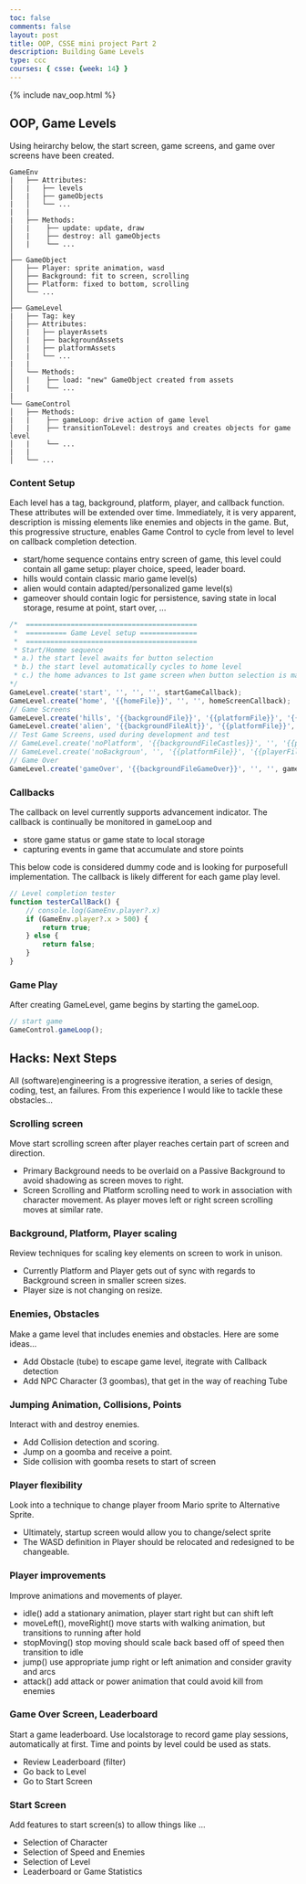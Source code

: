```yaml
---
toc: false
comments: false
layout: post
title: OOP, CSSE mini project Part 2
description: Building Game Levels
type: ccc
courses: { csse: {week: 14} }
---
```


{% include nav_oop.html %}

## OOP, Game Levels

Using heirarchy below, the start screen, game screens, and game over screens have been created.

```text
GameEnv
|   ├── Attributes:
│   |   ├── levels
│   |   ├── gameObjects
|   │   └── ...
|   |
|   ├── Methods: 
│   |    ├── update: update, draw
│   |    ├── destroy: all gameObjects
│   |    └── ...
│
├── GameObject
│   ├── Player: sprite animation, wasd
│   ├── Background: fit to screen, scrolling 
│   ├── Platform: fixed to bottom, scrolling
│   └── ...
│
├── GameLevel
|   ├── Tag: key
│   ├── Attributes:
│   |   ├── playerAssets
│   |   ├── backgroundAssets
│   |   ├── platformAssets
│   |   └── ...
|   |
│   └── Methods: 
│   |    ├── load: "new" GameObject created from assets
│   |    └── ...
|
└── GameControl
│   ├── Methods: 
|   |    ├── gameLoop: drive action of game level
│   |    ├── transitionToLevel: destroys and creates objects for game level
│   |    └── ...
|   |
│   └── ...
```

### Content Setup

Each level has a tag, background, platform, player, and callback function.  These attributes will be extended over time.  Immediately, it is very apparent, description is missing elements like enemies and objects in the game.  But, this progressive structure, enables Game Control to cycle from level to level on callback completion detection. 

- start/home sequence contains entry screen of game, this level could contain all game setup: player choice, speed, leader board.
- hills would contain classic mario game level(s)
- alien would contain adapted/personalized game level(s)
- gameover should contain logic for persistence, saving state in local storage, resume at point, start over, ...  


```javascript
/*  ==========================================
 *  ========== Game Level setup ==============
 *  ==========================================
 * Start/Homme sequence
 * a.) the start level awaits for button selection
 * b.) the start level automatically cycles to home level
 * c.) the home advances to 1st game screen when button selection is made
*/
GameLevel.create('start', '', '', '', startGameCallback);
GameLevel.create('home', '{{homeFile}}', '', '', homeScreenCallback);
// Game Screens
GameLevel.create('hills', '{{backgroundFile}}', '{{platformFile}}', '{{playerFile}}', testerCallBack);
GameLevel.create('alien', '{{backgroundFileAlt}}', '{{platformFile}}', '{{playerFile}}', testerCallBack);
// Test Game Screens, used during development and test
// GameLevel.create('noPlatform', '{{backgroundFileCastles}}', '', '{{playerFile}}', testerCallBack);
// GameLevel.create('noBackgroun', '', '{{platformFile}}', '{{playerFile}}', testerCallBack);
// Game Over
GameLevel.create('gameOver', '{{backgroundFileGameOver}}', '', '', gameOverCallBack);
```

### Callbacks

The callback on level currently supports advancement indicator.  The callback is continually be monitored in gameLoop and 

- store game status or game state to local storage
- capturing events in game that accumulate and store points


This below code is considered dummy code and is looking for purposefull implementation.  The callback is likely different for each game play level.

```javascript
// Level completion tester
function testerCallBack() {
    // console.log(GameEnv.player?.x)
    if (GameEnv.player?.x > 500) {
        return true;
    } else {
        return false;
    }
}
```

### Game Play

After creating GameLevel, game begins by starting the gameLoop.

```javascript
// start game
GameControl.gameLoop();
```

## Hacks: Next Steps

All (software)engineering is a progressive iteration, a series of design, coding, test, an failures.  From this experience I would like to tackle these obstacles...

### Scrolling screen
Move start scrolling screen after player reaches certain part of screen and direction.  

- Primary Background needs to be overlaid on a Passive Background to avoid shadowing as screen moves to right.
- Screen Scrolling and Platform scrolling need to work in association with character movement.  As player moves left or right screen scrolling moves at similar rate. 

### Background, Platform, Player scaling
Review techniques for scaling key elements on screen to work in unison. 

- Currently Platform and Player gets out of sync with regards to Background screen in smaller screen sizes.
- Player size is not changing on resize.

### Enemies, Obstacles
Make a game level that includes enemies and obstacles.  Here are some ideas...

- Add Obstacle (tube) to escape game level, itegrate with Callback detection
- Add NPC Character (3 goombas), that get in the way of reaching Tube 

### Jumping Animation, Collisions, Points
Interact with and destroy enemies.

- Add Collision detection and scoring.  
- Jump on a goomba and receive a point.  
- Side collision with goomba resets to start of screen

### Player flexibility
Look into a technique to change player froom Mario sprite to Alternative Sprite.

- Ultimately, startup screen would allow you to change/select sprite
- The WASD definition in Player should be relocated and redesigned to be changeable.

### Player improvements
Improve animations and movements of player.  

- idle() add a stationary animation, player start right but can shift left
- moveLeft(), moveRight() move starts with walking animation, but transitions to running after hold
- stopMoving() stop moving should scale back based off of speed then transition to idle
- jump() use appropriate jump right or left animation and consider gravity and arcs
- attack() add attack or power animation that could avoid kill from enemies

### Game Over Screen, Leaderboard
Start a game leaderboard.  Use localstorage to record game play sessions, automatically at first. Time and points by level could be used as stats.

- Review Leaderboard (filter)
- Go back to Level
- Go to Start Screen

### Start Screen
Add features to start screen(s) to allow things like ...

- Selection of Character
- Selection of Speed and Enemies
- Selection of Level
- Leaderboard or Game Statistics


